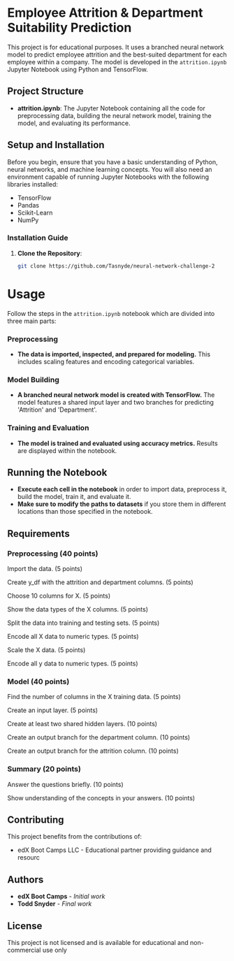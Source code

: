  # Employee Attrition & Department Suitability Prediction

This project is for educational purposes. It uses a branched neural network model to predict employee attrition and the best-suited department for each employee within a company. The model is developed in the `attrition.ipynb` Jupyter Notebook using Python and TensorFlow.

## Project Structure

- **attrition.ipynb**: The Jupyter Notebook containing all the code for preprocessing data, building the neural network model, training the model, and evaluating its performance.

## Setup and Installation

Before you begin, ensure that you have a basic understanding of Python, neural networks, and machine learning concepts. You will also need an environment capable of running Jupyter Notebooks with the following libraries installed:

- TensorFlow
- Pandas
- Scikit-Learn
- NumPy

### Installation Guide

1. **Clone the Repository**:
   ```bash
   git clone https://github.com/Tasnyde/neural-network-challenge-2
# Usage

Follow the steps in the `attrition.ipynb` notebook which are divided into three main parts:

### Preprocessing
- **The data is imported, inspected, and prepared for modeling.** This includes scaling features and encoding categorical variables.

### Model Building
- **A branched neural network model is created with TensorFlow.** The model features a shared input layer and two branches for predicting 'Attrition' and 'Department'.

### Training and Evaluation
- **The model is trained and evaluated using accuracy metrics.** Results are displayed within the notebook.

## Running the Notebook

- **Execute each cell in the notebook** in order to import data, preprocess it, build the model, train it, and evaluate it.
- **Make sure to modify the paths to datasets** if you store them in different locations than those specified in the notebook.

## Requirements
### Preprocessing (40 points)
Import the data. (5 points)

Create y_df with the attrition and department columns. (5 points)

Choose 10 columns for X. (5 points)

Show the data types of the X columns. (5 points)

Split the data into training and testing sets. (5 points)

Encode all X data to numeric types. (5 points)

Scale the X data. (5 points)

Encode all y data to numeric types. (5 points)

### Model (40 points)
Find the number of columns in the X training data. (5 points)

Create an input layer. (5 points)

Create at least two shared hidden layers. (10 points)

Create an output branch for the department column. (10 points)

Create an output branch for the attrition column. (10 points)

### Summary (20 points)
Answer the questions briefly. (10 points)

Show understanding of the concepts in your answers. (10 points)

## Contributing
This project benefits from the contributions of:
- edX Boot Camps LLC - Educational partner providing guidance and resourc

## Authors
* **edX Boot Camps** - *Initial work* 
* **Todd Snyder** - *Final work*

## License

This project is not licensed and is available for educational and non-commercial use only

